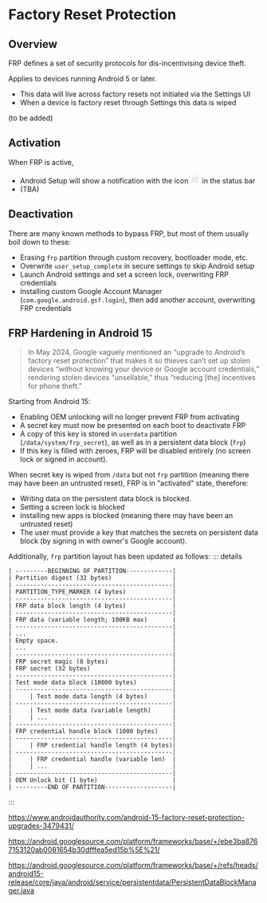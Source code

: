 # Factory Reset Protection
## Overview
FRP defines a set of security protocols for dis-incentivising device theft.

Applies to devices running Android 5 or later.

* This data will live across factory resets not initiated via the Settings UI
* When a device is factory reset through Settings this data is wiped

(to be added)

## Activation
When FRP is active,
- Android Setup will show a notification with the icon
<svg xmlns="http://www.w3.org/2000/svg" height="20px" viewBox="0 -960 960 960" width="20px" fill="#e8eaed"><path d="M226.67-80q-27.5 0-47.09-19.58Q160-119.17 160-146.67v-422.66q0-27.5 19.58-47.09Q199.17-636 226.67-636h60v-90.67q0-80.23 56.57-136.78T480.07-920q80.26 0 136.76 56.55 56.5 56.55 56.5 136.78V-636h60q27.5 0 47.09 19.58Q800-596.83 800-569.33v422.66q0 27.5-19.58 47.09Q760.83-80 733.33-80H226.67Zm253.44-200q32.22 0 55.06-22.52Q558-325.04 558-356.67q0-31-22.95-55.16Q512.11-436 479.89-436t-55.06 24.17Q402-387.67 402-356.33q0 31.33 22.95 53.83 22.94 22.5 55.16 22.5ZM353.33-636h253.34v-90.67q0-52.77-36.92-89.72-36.93-36.94-89.67-36.94-52.75 0-89.75 36.94-37 36.95-37 89.72V-636Z" /></svg>
 in the status bar
- (TBA)

## Deactivation
There are many known methods to bypass FRP, but most of them usually boil down to these:
- Erasing `frp` partition through custom recovery, bootloader mode, etc.
- Overwrite `user_setup_complete` in secure settings to skip Android setup
- Launch Android settings and set a screen lock, overwriting FRP credentials
- Installing custom Google Account Manager (`com.google.android.gsf.login`), then add another account, overwriting FRP credentials

## FRP Hardening in Android 15
> In May 2024, Google vaguely mentioned an “upgrade to Android’s factory reset protection” that makes it so thieves can’t set up stolen devices “without knowing your device or Google account credentials,” rendering stolen devices “unsellable,” thus “reducing [the] incentives for phone theft.”

Starting from Android 15:
- Enabling OEM unlocking will no longer prevent FRP from activating
- A secret key must now be presented on each boot to deactivate FRP
- A copy of this key is stored in `userdata` partition (`/data/system/frp_secret`), as well as in a persistent data block (`frp`)
- If this key is filled with zeroes, FRP will be disabled entirely (no screen lock or signed in account).

When secret key is wiped from `/data` but not `frp` partition (meaning there may have been an untrusted reset), FRP is in "activated" state, therefore:
- Writing data on the persistent data block is blocked.
- Setting a screen lock is blocked
- Installing new apps is blocked
(meaning there may have been an untrusted reset)
- The user must provide a key that matches the secrets on persistent data block (by signing in with owner's Google account).

Additionally, `frp` partition layout has been updated as follows:
::: details
```
| ---------BEGINNING OF PARTITION-------------|
| Partition digest (32 bytes)                 |
| --------------------------------------------|
| PARTITION_TYPE_MARKER (4 bytes)             |
| --------------------------------------------|
| FRP data block length (4 bytes)             |
| --------------------------------------------|
| FRP data (variable length; 100KB max)       |
| --------------------------------------------|
| ...                                         |
| Empty space.                                |
| ...                                         |
| --------------------------------------------|
| FRP secret magic (8 bytes)                  |
| FRP secret (32 bytes)                       |
| --------------------------------------------|
| Test mode data block (10000 bytes)          |
| --------------------------------------------|
|     | Test mode data length (4 bytes)       |
| --------------------------------------------|
|     | Test mode data (variable length)      |
|     | ...                                   |
| --------------------------------------------|
| FRP credential handle block (1000 bytes)    |
| --------------------------------------------|
|     | FRP credential handle length (4 bytes)|
| --------------------------------------------|
|     | FRP credential handle (variable len)  |
|     | ...                                   |
| --------------------------------------------|
| OEM Unlock bit (1 byte)                     |
| ---------END OF PARTITION-------------------|
```
:::

https://www.androidauthority.com/android-15-factory-reset-protection-upgrades-3479431/

https://android.googlesource.com/platform/frameworks/base/+/ebe3ba8767153120ab0081654b30dfffea5ed15b%5E%21/

https://android.googlesource.com/platform/frameworks/base/+/refs/heads/android15-release/core/java/android/service/persistentdata/PersistentDataBlockManager.java
